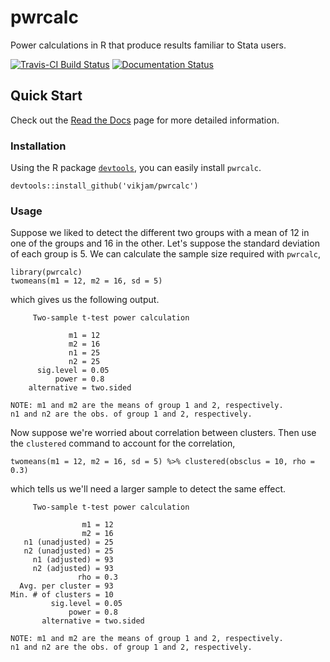 # pwrcalc
Power calculations in R that produce results familiar to Stata users.

[![Travis-CI Build Status](https://travis-ci.org/vikjam/pwrcalc.svg?branch=master)](https://travis-ci.org/vikjam/pwrcalc) [![Documentation Status](https://readthedocs.org/projects/pwrcalc/badge/?version=latest)](http://pwrcalc.readthedocs.io/en/latest/?badge=latest)

## Quick Start
Check out the [Read the Docs](http://pwrcalc.readthedocs.io/en/latest/?badge=latest) page for more detailed information.

### Installation

Using the R package [`devtools`](https://www.rstudio.com/products/rpackages/devtools/), you can easily install `pwrcalc`.
```{r}
devtools::install_github('vikjam/pwrcalc')
```

### Usage
Suppose we liked to detect the different two groups with a mean of 12 in one of the groups and 16 in the other. Let's suppose the standard deviation of each group is 5. We can calculate the sample size required with `pwrcalc`,

```{r}
library(pwrcalc)
twomeans(m1 = 12, m2 = 16, sd = 5)
```
which gives us the following output.
```{r}
     Two-sample t-test power calculation 

             m1 = 12
             m2 = 16
             n1 = 25
             n2 = 25
      sig.level = 0.05
          power = 0.8
    alternative = two.sided

NOTE: m1 and m2 are the means of group 1 and 2, respectively.
n1 and n2 are the obs. of group 1 and 2, respectively.
```
Now suppose we're worried about correlation between clusters. Then use the `clustered` command to account for the correlation,
```{r}
twomeans(m1 = 12, m2 = 16, sd = 5) %>% clustered(obsclus = 10, rho = 0.3)
```
which tells us we'll need a larger sample to detect the same effect.
```{r}
     Two-sample t-test power calculation 

                m1 = 12
                m2 = 16
   n1 (unadjusted) = 25
   n2 (unadjusted) = 25
     n1 (adjusted) = 93
     n2 (adjusted) = 93
               rho = 0.3
  Avg. per cluster = 93
Min. # of clusters = 10
         sig.level = 0.05
             power = 0.8
       alternative = two.sided

NOTE: m1 and m2 are the means of group 1 and 2, respectively.
n1 and n2 are the obs. of group 1 and 2, respectively.
```

